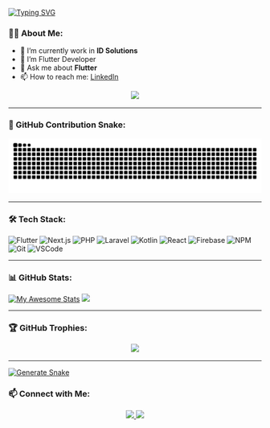 [![Typing SVG](https://readme-typing-svg.herokuapp.com?font=Jetbrains&pause=1000&color=5F99AE&center=false&width=435&lines=I'm+Ferdy+Mohamad+Firdaus;This+is..;My+Github)](https://git.io/typing-svg)

### 👨‍💻 About Me:
- 🔭 I’m currently work in **ID Solutions**
- 👀 I’m Flutter Developer
- 💬 Ask me about **Flutter**
- 📫 How to reach me: [LinkedIn](https://www.linkedin.com/in/kzuferdy-0749b41b7)

<p align="center">
  <img src="https://media.giphy.com/media/qgQUggAC3Pfv687qPC/giphy.gif" width="500"/>
</p>

---
### 🐍 GitHub Contribution Snake:
<p align="center">
  <img src="https://github.com/kzuferdy/kzuferdy/raw/output/github-contribution-grid-snake.svg" />
</p>

---

### 🛠 Tech Stack:
![Flutter](https://img.shields.io/badge/Flutter-02569B?style=for-the-badge&logo=flutter&logoColor=white)
![Next.js](https://img.shields.io/badge/Next.js-000000?style=for-the-badge&logo=nextdotjs&logoColor=white)
![PHP](https://img.shields.io/badge/PHP-777BB4?style=for-the-badge&logo=php&logoColor=white)
![Laravel](https://img.shields.io/badge/Laravel-FF2D20?style=for-the-badge&logo=laravel&logoColor=white)
![Kotlin](https://img.shields.io/badge/Kotlin-0095D5?style=for-the-badge&logo=kotlin&logoColor=white)
![React](https://img.shields.io/badge/React-61DAFB?style=for-the-badge&logo=react&logoColor=black)
![Firebase](https://img.shields.io/badge/Firebase-FFCA28?style=for-the-badge&logo=firebase&logoColor=black)
![NPM](https://img.shields.io/badge/NPM-%23000C0E?style=for-the-badge&logo=npm&logoColor=red)
![Git](https://img.shields.io/badge/Git-%23F14E32?style=for-the-badge&logo=git&logoColor=black)
![VSCode](https://img.shields.io/badge/VSCode-%23007ACC?style=for-the-badge&logo=visualstudiocode&logoColor=blue)



---

### 📊 GitHub Stats:
[![My Awesome Stats](https://awesome-github-stats.azurewebsites.net/user-stats/kzuferdy?cardType=level&theme=react&preferLogin=false)](https://git.io/awesome-stats-card)
<img src="https://github-readme-stats.vercel.app/api/top-langs/?username=kzuferdy&layout=compact&theme=radical" width="400"/>


---

### 🏆 GitHub Trophies:
<p align="center">
  <img src="https://github-profile-trophy.vercel.app/?username=kzuferdy&theme=radical" />
</p>

---

[![Generate Snake](https://github.com/kzuferdy/kzuferdy/actions/workflows/snake.yml/badge.svg)](https://github.com/kzuferdy/kzuferdy/actions/workflows/snake.yml)


### 📫 Connect with Me:
<p align="center">
  <a href="https://www.linkedin.com/in/kzuferdy-0749b41b7/">
    <img src="https://img.shields.io/badge/LinkedIn-blue?style=for-the-badge&logo=linkedin&logoColor=white"/>
  </a>
  <a href="kzuferdy@gmail.com">
    <img src="https://img.shields.io/badge/Email-red?style=for-the-badge&logo=gmail&logoColor=white"/>
  </a>
</p>
